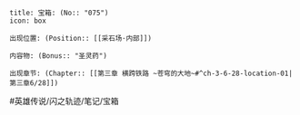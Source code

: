 ---
---
```ad-quote
title: 宝箱: (No:: "075")
icon: box

出现位置: (Position:: [[采石场·内部]])

内容物: (Bonus:: "圣灵药")

出现章节: (Chapter:: [[第三章 横跨铁路 ~苍穹的大地~#^ch-3-6-28-location-01|第三章6/28]])

```

#英雄传说/闪之轨迹/笔记/宝箱